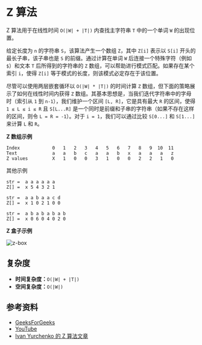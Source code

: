 # Z 算法

Z 算法用于在线性时间 `O(|W| + |T|)` 内查找主字符串 `T` 中的一个单词 `W` 的出现位置。

给定长度为 `n` 的字符串 `S`，该算法产生一个数组 `Z`，其中 `Z[i]` 表示以 `S[i]` 开头的最长子串，该子串也是 `S` 的前缀。通过计算在单词 `W` 后连接一个特殊字符（例如 `$`）和文本 `T` 后所得到的字符串的 `Z` 数组，可以帮助进行模式匹配。如果存在某个索引 `i`，使得 `Z[i]` 等于模式的长度，则该模式必定存在于该位置。

尽管可以使用两层嵌套循环以 `O(|W| * |T|)` 的时间计算 `Z` 数组，但下面的策略展示了如何在线性时间内获得 `Z` 数组。其基本思想是，当我们迭代字符串中的字母时（索引从 `1` 到 `n-1`），我们维护一个区间 `[L, R]`，它是具有最大 `R` 的区间，使得 `1 ≤ L ≤ i ≤ R` 且 `S[L...R]` 是一个同时是前缀和子串的字符串（如果不存在这样的区间，则令 `L = R = -1`）。对于 `i = 1`，我们可以通过比较 `S[0...]` 和 `S[1...]` 来计算 `L` 和 `R`。

**Z 数组示例**

```
Index            0   1   2   3   4   5   6   7   8   9  10  11 
Text             a   a   b   c   a   a   b   x   a   a   a   z
Z values         X   1   0   0   3   1   0   0   2   2   1   0 
```

其他示例

```
str =  a a a a a a
Z[] =  x 5 4 3 2 1
```

```
str =  a a b a a c d
Z[] =  x 1 0 2 1 0 0
```

```
str =  a b a b a b a b
Z[] =  x 0 6 0 4 0 2 0
```

**Z 盒子示例**

![z-box](https://ivanyu.me/wp-content/uploads/2014/09/zalg1.png)

## 复杂度

- **时间复杂度：**`O(|W| + |T|)`
- **空间复杂度：**`O(|W|)`

## 参考资料

- [GeeksForGeeks](https://www.geeksforgeeks.org/z-algorithm-linear-time-pattern-searching-algorithm/)
- [YouTube](https://www.youtube.com/watch?v=CpZh4eF8QBw&t=0s&list=PLLXdhg_r2hKA7DPDsunoDZ-Z769jWn4R8&index=70)
- [Ivan Yurchenko 的 Z 算法文章](https://ivanyu.me/blog/2013/10/15/z-algorithm/)